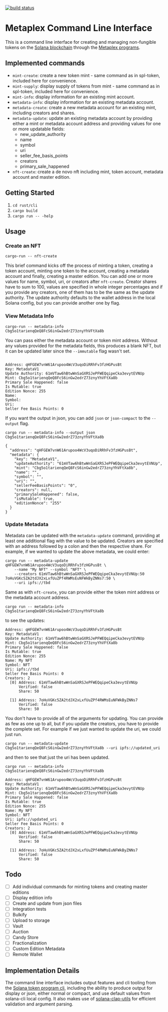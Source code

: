 [![build status](https://github.com/CalebEverett/metaplex-cli/actions/workflows/build.yml/badge.svg)](https://github.com/CalebEverett/metaplex-cli/actions/workflows/build.yml)


# Metaplex Command Line Interface

This is a command line interface for creating and managing non-fungible tokens on the [Solana blockchain](https://solana.com/) through the [Metaplex programs](https://metaplex.com/).

## Implemented commands

* `mint-create`: create a new token mint - same command as in spl-token, included here for convenience. 
* `mint-supply`: display supply of tokens from mint - same command as in spl-token, included here for convenience. 
* `mint-info`: display information for an existing mint account.
* `metadata-info`: display information for an existing metadata account.
* `metadata-create`: create a new metadata account for an existing mint, including creators and shares.
* `metadata-update`: update an existing metadata account by providing either a mint or metadata account address and providing values for one or more updatable fields:
    * new_update_authority
    * name
    * symbol
    * uri
    * seller_fee_basis_points
    * creators
    * primary_sale_happened
* `nft-create`: create a de novo nft including mint, token account, metadata account and master edition.

## Getting Started

1. `cd rust/cli`
2. `cargo build`
3. `cargo run -- -help`

## Usage

### Create an NFT

```
cargo-run -- nft-create
```

This brief command kicks off the process of minting a token, creating a token account, minting one token to the account, creating a metadata account and finally, creating a master edition. You can add one or more values for name, symbol, uri, or creators after `nft-create`. Creator shares have to sum to 100, values are specified in whole integer percentages and if you provide any creators, one of them has to be the same as the update authority. The update authority defaults to the wallet address in the local Solana config, but you can provide another one by flag.

### View Metadata Info

```
cargo-run -- metadata-info Cbg5o1tarienqQeQ8FcS6inGw2edrZ73znyYhVFtXa8b

```

 You can pass either the metadata account or token mint address. Without any values provided for the metadata fields, this produces a blank NFT, but it can be updated later since the `--immutable` flag wasn't set.

 ```

Address: qHFGEW7vnW61Arupoo4WcV3uqoDiRRhFv3fzHGPusBt
Key: MetadataV1
Update Authority: 61mVTaw6hBtwWnSaGXRSJePFWEQqipeCka3evytEVNUp
Mint: Cbg5o1tarienqQeQ8FcS6inGw2edrZ73znyYhVFtXa8b
Primary Sale Happened: false
Is Mutable: true
Edition Nonce: 255
Name:
Symbol:
Uri:
Seller Fee Basis Points: 0
```

If you want the output in json, you can add `json` or `json-compact` to the `--output` flag.


```
cargo run -- metadata-info --output json Cbg5o1tarienqQeQ8FcS6inGw2edrZ73znyYhVFtXa8b

```

```
{
  "address": "qHFGEW7vnW61Arupoo4WcV3uqoDiRRhFv3fzHGPusBt",
  "metadata": {
    "key": "MetadataV1",
    "updateAuthority": "61mVTaw6hBtwWnSaGXRSJePFWEQqipeCka3evytEVNUp",
    "mint": "Cbg5o1tarienqQeQ8FcS6inGw2edrZ73znyYhVFtXa8b",
    "name": "",
    "symbol": "",
    "uri": "",
    "sellerFeeBasisPoints": "0",
    "creators": null,
    "primarySaleHappened": false,
    "isMutable": true,
    "editionNonce": "255"
  }
}
```
### Update Metadata

Metadata can be updated with the `metadata-update` command, providing at least one additional flag with the value to be updated. Creators are specified with an address followed by a colon and then the respective share. For example, if we wanted to update the above metadata, we could enter:

```
cargo run -- metadata-update qHFGEW7vnW61Arupoo4WcV3uqoDiRRhFv3fzHGPusBt \
    --name "My NFT" --symbol "NFT" \
    --creators 61mVTaw6hBtwWnSaGXRSJePFWEQqipeCka3evytEVNUp:50 7oHuVGKc5ZA2tdJX2xLxfUuZPf4RWMsEuNFWkByZNNs7:50 \
    --uri ipfs://tbd
```

Same as with `nft-create`, you can provide either the token mint address or the metadata account address.


```
cargo run -- metadata-info Cbg5o1tarienqQeQ8FcS6inGw2edrZ73znyYhVFtXa8b
```

to see the updates:

```
Address: qHFGEW7vnW61Arupoo4WcV3uqoDiRRhFv3fzHGPusBt
Key: MetadataV1
Update Authority: 61mVTaw6hBtwWnSaGXRSJePFWEQqipeCka3evytEVNUp
Mint: Cbg5o1tarienqQeQ8FcS6inGw2edrZ73znyYhVFtXa8b
Primary Sale Happened: false
Is Mutable: true
Edition Nonce: 255
Name: My NFT
Symbol: NFT
Uri: ipfs://tbd
Seller Fee Basis Points: 0
Creators: 2
  [0] Address: 61mVTaw6hBtwWnSaGXRSJePFWEQqipeCka3evytEVNUp
      Verified: false
      Share: 50

  [1] Address: 7oHuVGKc5ZA2tdJX2xLxfUuZPf4RWMsEuNFWkByZNNs7
      Verified: false
      Share: 50
```

You don't have to provide all of the arguments for updating. You can provide as few as one up to all, but if you update the creators, you have to provide the complete set. For example if we just wanted to update the uri, we could just run.

```
cargo run -- metadata-update Cbg5o1tarienqQeQ8FcS6inGw2edrZ73znyYhVFtXa8b --uri ipfs://updated_uri
```

and then to see that just the uri has been updated.

```
cargo run -- metadata-info Cbg5o1tarienqQeQ8FcS6inGw2edrZ73znyYhVFtXa8b
```

```
Address: qHFGEW7vnW61Arupoo4WcV3uqoDiRRhFv3fzHGPusBt
Key: MetadataV1
Update Authority: 61mVTaw6hBtwWnSaGXRSJePFWEQqipeCka3evytEVNUp
Mint: Cbg5o1tarienqQeQ8FcS6inGw2edrZ73znyYhVFtXa8b
Primary Sale Happened: false
Is Mutable: true
Edition Nonce: 255
Name: My NFT
Symbol: NFT
Uri: ipfs://updated_uri
Seller Fee Basis Points: 0
Creators: 2
  [0] Address: 61mVTaw6hBtwWnSaGXRSJePFWEQqipeCka3evytEVNUp
      Verified: false
      Share: 50

  [1] Address: 7oHuVGKc5ZA2tdJX2xLxfUuZPf4RWMsEuNFWkByZNNs7
      Verified: false
      Share: 50
```

## Todo
- [ ] Add individual commands for minting tokens and creating master editions
- [ ] Display edition info
- [ ] Create and update from json files
- [ ] Integration tests
- [ ] Bulkify
- [ ] Upload to storage
- [ ] Vault
- [ ] Auction
- [ ] Candy Store
- [ ] Fractionalization
- [ ] Custom Edition Metadata
- [ ] Remote Wallet

## Implementation Details

 The command line interface includes output features and cli tooling from the [Solana token program cli](https://github.com/solana-labs/solana-program-library/tree/master/token/cli/src), including the ability to produce output for display or json, either normal or compact, and use default values from solana-cli local config. It also makes use of [solana-clap-utils](https://github.com/solana-labs/solana/tree/master/clap-utils) for efficient validation and argument parsing.